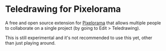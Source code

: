 # Teledrawing for Pixelorama
A free and open source extension for [Pixelorama](https://github.com/Orama-Interactive/Pixelorama) that allows multiple people to collaborate on a single project (by going to Edit > Teledrawing).

This is still experimental and it's not recommended to use this yet, other than just playing around.
